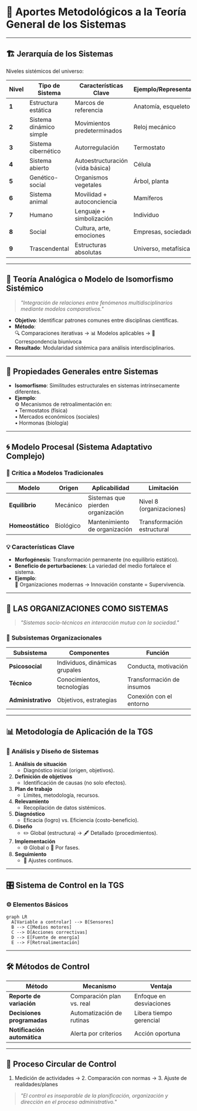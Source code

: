 # 🌌 **Aportes Metodológicos a la Teoría General de los Sistemas**

---

## 🏗️ **Jerarquía de los Sistemas**
Niveles sistémicos del universo:

| Nivel | Tipo de Sistema | Características Clave | Ejemplo/Representación |
|-------|-----------------|-----------------------|------------------------|
| **1** | Estructura estática | Marcos de referencia | Anatomía, esqueleto |
| **2** | Sistema dinámico simple | Movimientos predeterminados | Reloj mecánico |
| **3** | Sistema cibernético | Autorregulación | Termostato |
| **4** | Sistema abierto | Autoestructuración (vida básica) | Célula |
| **5** | Genético-social | Organismos vegetales | Árbol, planta |
| **6** | Sistema animal | Movilidad + autoconciencia | Mamíferos |
| **7** | Humano | Lenguaje + simbolización | Individuo |
| **8** | Social | Cultura, arte, emociones | Empresas, sociedades |
| **9** | Trascendental | Estructuras absolutas | Universo, metafísica |

---

## 🔄 **Teoría Analógica o Modelo de Isomorfismo Sistémico**
> *"Integración de relaciones entre fenómenos multidisciplinarios mediante modelos comparativos."*

- **Objetivo**: Identificar patrones comunes entre disciplinas científicas.
- **Método**:  
  🔍 Comparaciones iterativas → 📊 Modelos aplicables → 🔗 Correspondencia biunívoca
- **Resultado**: Modularidad sistémica para análisis interdisciplinarios.

---

## 🧬 **Propiedades Generales entre Sistemas**
- **Isomorfismo**: Similitudes estructurales en sistemas intrínsecamente diferentes.
- **Ejemplo**:  
  ⚙️ Mecanismos de retroalimentación en:  
  • Termostatos (física)  
  • Mercados económicos (sociales)  
  • Hormonas (biología)

---

## 🌀 **Modelo Procesal (Sistema Adaptativo Complejo)**
### 📌 **Crítica a Modelos Tradicionales**
| Modelo | Origen | Aplicabilidad | Limitación |
|--------|--------|---------------|------------|
| **Equilibrio** | Mecánico | Sistemas que pierden organización | Nivel 8 (organizaciones) |
| **Homeostático** | Biológico | Mantenimiento de organización | Transformación estructural |

### 💡 **Características Clave**
- **Morfogénesis**: Transformación permanente (no equilibrio estático).
- **Beneficio de perturbaciones**: La variedad del medio fortalece el sistema.
- **Ejemplo**:  
  🏢 Organizaciones modernas → Innovación constante = Supervivencia.

---

## 🏢 **LAS ORGANIZACIONES COMO SISTEMAS**
> *"Sistemas socio-técnicos en interacción mutua con la sociedad."*

### 🧩 **Subsistemas Organizacionales**
| Subsistema | Componentes | Función |
|------------|-------------|---------|
| **Psicosocial** | Individuos, dinámicas grupales | Conducta, motivación |
| **Técnico** | Conocimientos, tecnologías | Transformación de insumos |
| **Administrativo** | Objetivos, estrategias | Conexión con el entorno |

---

## 📊 **Metodología de Aplicación de la TGS**
### 🔧 **Análisis y Diseño de Sistemas**
1. **Análisis de situación**  
   - Diagnóstico inicial (origen, objetivos).
2. **Definición de objetivos**  
   - Identificación de causas (no solo efectos).
3. **Plan de trabajo**  
   - Límites, metodología, recursos.
4. **Relevamiento**  
   - Recopilación de datos sistémicos.
5. **Diagnóstico**  
   - Eficacia (logro) vs. Eficiencia (costo-beneficio).
6. **Diseño**  
   - ✏️ Global (estructura) → 🖋️ Detallado (procedimientos).
7. **Implementación**  
   - 🌐 Global o 🧩 Por fases.
8. **Seguimiento**  
   - 🔄 Ajustes continuos.

---

## 🎛️ **Sistema de Control en la TGS**
### ⚙️ **Elementos Básicos**
```mermaid
graph LR
  A[Variable a controlar] --> B[Sensores]
  B --> C[Medios motores]
  C --> D[Acciones correctivas]
  D --> E[Fuente de energía]
  E --> F[Retroalimentación]
```

---

## **🛠️ Métodos de Control**
| Método | Mecanismo | Ventaja |
|------------|-------------|---------|
| **Reporte de variación** | Comparación plan vs. real | Enfoque en desviaciones |
| **Decisiones programadas** | Automatización de rutinas | Libera tiempo gerencial |
| **Notificación automática** | Alerta por criterios | Acción oportuna |

---

## **🔄 Proceso Circular de Control**
1. Medición de actividades → 2. Comparación con normas → 3. Ajuste de realidades/planes

> *"El control es inseparable de la planificación, organización y dirección en el proceso administrativo."*
